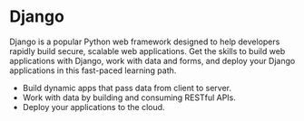 # Django
<p>Django is a popular Python web framework designed to help developers rapidly build secure, scalable web applications. Get the skills to build web applications with Django, work with data and forms, and deploy your Django applications in this fast-paced learning path.
</p>
<ul>
  <li>Build dynamic apps that pass data from client to server.</li>
  <li>Work with data by building and consuming RESTful APIs.</li>
  <li>Deploy your applications to the cloud.</li>
</ul>
